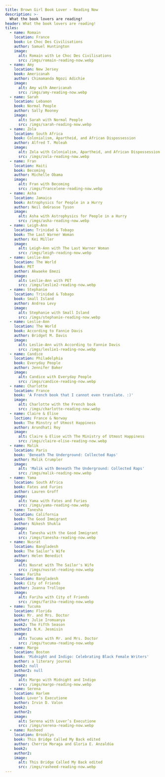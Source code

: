 ```yaml
---
title: Brown Girl Book Lover - Reading Now
description: >-
  What the book lovers are reading!
header: What the book lovers are reading!
tiles:
  - name: Romain
    location: France
    book: Le Choc Des Civilisations
    author: Samuel Huntington
    image:
      alt: Romain with Le Choc Des Civilisations
      src: /imgs/romain-reading-now.webp
  - name: Amy
    location: New Jersey
    book: Americanah
    author: Chimamanda Ngozi Adichie
    image:
      alt: Amy with Americanah
      src: /imgs/amy-reading-now.webp
  - name: Sarah
    location: Lebanon
    book: Normal People
    author: Sally Rooney
    image:
      alt: Sarah with Normal People
      src: /imgs/sarah-reading-now.webp
  - name: Zola
    location: South Africa
    book: Colonialism, Apartheid, and African Dispossession
    author: Alfred T. Moleah
    image:
      alt: Zola with Colonialism, Apartheid, and African Dispossession
      src: /imgs/zola-reading-now.webp
  - name: Fran
    location: Haiti
    book: Becoming
    author: Michelle Obama
    image:
      alt: Fran with Becoming
      src: /imgs/francelene-reading-now.webp
  - name: Asha
    location: Jamaica
    book: Astrophysics for People in a Hurry
    author: Neil deGrasse Tyson
    image:
      alt: Asha with Astrophysics for People in a Hurry
      src: /imgs/asha-reading-now.webp
  - name: Leigh-Ann
    location: Trinidad & Tobago
    book: The Last Warner Woman
    author: Kei Miller
    image:
      alt: Leigh-Ann with The Last Warner Woman
      src: /imgs/leigh-reading-now.webp
  - name: Leslie-Ann
    location: The World
    book: PET
    author: Akwaeke Emezi
    image:
      alt: Leslie-Ann with PET
      src: /imgs/leslie2-reading-now.webp
  - name: Stephanie
    location: Trinidad & Tobago
    book: Small Island
    author: Andrea Levy
    image:
      alt: Stephanie with Small Island
      src: /imgs/stephanie-reading-now.webp
  - name: Leslie-Ann
    location: The World
    book: According to Fannie Davis
    author: Bridget M. Davis
    image:
      alt: Leslie-Ann with According to Fannie Davis
      src: /imgs/leslie1-reading-now.webp
  - name: Candice
    location: Philadelphia
    book: Everyday People
    author: Jennifer Baker
    image:
      alt: Candice with Everyday People
      src: /imgs/candice-reading-now.webp
  - name: Charlotte
    location: France
    book: 'A French book that I cannot even translate. :)'
    image:
      alt: Charlotte with the French book
      src: /imgs/charlotte-reading-now.webp
  - name: Claire & Elise
    loction: France & Norway
    book: The Minstry of Utmost Happiness
    author: Arundhati Roy
    image:
      alt: Claire & Elise with The Ministry of Utmost Happiness
      src: /imgs/claire-elise-reading-now.webp
  - name: Malik
    location: Paris
    book: 'Beneath The Underground: Collected Raps'
    author: Malik Crumpler
    image:
      alt: 'Malik with Beneath The Underground: Collected Raps'
      src: /imgs/malik-reading-now.webp
  - name: Yama
    location: South Africa
    book: Fates and Furies
    author: Lauren Groff
    image:
      alt: Yama with Fates and Furies
      src: /imgs/yama-reading-now.webp
  - name: Tanesha
    location: California
    book: The Good Immigrant
    author: Nikesh Shukla
    image:
      alt: Tanesha with the Good Immigrant
      src: /imgs/tanesha-reading-now.webp
  - name: Nusrat
    location: Bangladesh
    book: The Sailor’s Wife
    author: Helen Benedict
    image:
      alt: Nusrat with The Sailor's Wife
      src: /imgs/nusrat-reading-now.webp
  - name: Fariha
    location: Bangladesh
    book: City of Friends
    author: Joanna Trollope
    image:
      alt: Fariha with City of Friends
      src: /imgs/fariha-reading-now.webp
  - name: Tucuma
    location: Florida
    book: Mr. and Mrs. Doctor
    author: Julie Iromuanya
    book2: The Fifth Season
    author2: N.K. Jesmisin
    image:
      alt: Tucuma with Mr. and Mrs. Doctor
      src: /imgs/tucuma-reading-now.webp
  - name: Margo
    location: Boston
    book: 'Midnight and Indigo: Celebrating Black Female Writers'
    author: a literary journal
    book2: null
    author2: null
    image:
      alt: Margo with Midnight and Indigo
      src: /imgs/margo-reading-now.webp
  - name: Serena
    location: Harlem
    book: Lover’s Executione
    author: Irvin D. Valon
    book2:
    author2:
    image:
      alt: Serena with Lover’s Executione
      src: /imgs/serena-reading-now.webp
  - name: Rasheed
    location: Brooklyn
    book: This Bridge Called My Back edited
    author: Cherríe Moraga and Gloria E. Anzaldúa
    book2:
    author2:
    image:
      alt: This Bridge Called My Back edited
      src: /imgs/rasheed-reading-now.webp
---
```

